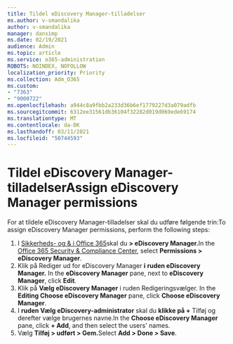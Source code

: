 ```yaml
---
title: Tildel eDiscovery Manager-tilladelser
ms.author: v-smandalika
author: v-smandalika
manager: dansimp
ms.date: 02/19/2021
audience: Admin
ms.topic: article
ms.service: o365-administration
ROBOTS: NOINDEX, NOFOLLOW
localization_priority: Priority
ms.collection: Adm_O365
ms.custom:
- "7363"
- "9000722"
ms.openlocfilehash: a944c8a9fbb2a233d36b6ef1779227d3a079adfb
ms.sourcegitcommit: 6312ee31561db36104f32282d019d069ede69174
ms.translationtype: MT
ms.contentlocale: da-DK
ms.lasthandoff: 03/11/2021
ms.locfileid: "50744593"
---
```

# <a name="assign-ediscovery-manager-permissions"></a><span data-ttu-id="dc7bf-102">Tildel eDiscovery Manager-tilladelser</span><span class="sxs-lookup"><span data-stu-id="dc7bf-102">Assign eDiscovery Manager permissions</span></span>

<span data-ttu-id="dc7bf-103">For at tildele eDiscovery Manager-tilladelser skal du udføre følgende trin:</span><span class="sxs-lookup"><span data-stu-id="dc7bf-103">To assign eDiscovery Manager permissions, perform the following steps:</span></span>

1. <span data-ttu-id="dc7bf-104">I [Sikkerheds- og & i Office 365](https://sip.protection.office.com/)skal du **> eDiscovery Manager.**</span><span class="sxs-lookup"><span data-stu-id="dc7bf-104">In the [Office 365 Security & Compliance Center](https://sip.protection.office.com/), select **Permissions > eDiscovery Manager**.</span></span>
2. <span data-ttu-id="dc7bf-105">Klik på Rediger ud for eDiscovery Manager **i** **ruden eDiscovery Manager.** </span><span class="sxs-lookup"><span data-stu-id="dc7bf-105">In the **eDiscovery Manager** pane, next to **eDiscovery Manager**, click **Edit**.</span></span>
3. <span data-ttu-id="dc7bf-106">Klik på **Vælg eDiscovery Manager** i ruden Redigeringsvælger. </span><span class="sxs-lookup"><span data-stu-id="dc7bf-106">In the **Editing Choose eDiscovery Manager** pane, click **Choose eDiscovery Manager**.</span></span>
4. <span data-ttu-id="dc7bf-107">I **ruden Vælg eDiscovery-administrator** skal du **klikke på +** Tilføj og derefter vælge brugernes navne.</span><span class="sxs-lookup"><span data-stu-id="dc7bf-107">In the **Choose eDiscovery Manager** pane, click **+ Add**, and then select the users' names.</span></span>
5. <span data-ttu-id="dc7bf-108">Vælg **Tilføj > udført > Gem.**</span><span class="sxs-lookup"><span data-stu-id="dc7bf-108">Select **Add > Done > Save**.</span></span>